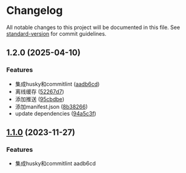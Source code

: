 # Changelog

All notable changes to this project will be documented in this file. See [standard-version](https://github.com/conventional-changelog/standard-version) for commit guidelines.

## 1.2.0 (2025-04-10)


### Features

* 集成husky和commitlint ([aadb6cd](https://github.com/kabutoa/learning-pwa/commit/aadb6cd9f7671ba816b9fa4430e58440d0dcb4c3))
* 离线缓存 ([52267d7](https://github.com/kabutoa/learning-pwa/commit/52267d771c79aa81a30f67f55e392fa76224b4cb))
* 添加推送 ([95cbdbe](https://github.com/kabutoa/learning-pwa/commit/95cbdbede737f750d6bb26906bb86bc02168e9e3))
* 添加manifest.json ([8b38266](https://github.com/kabutoa/learning-pwa/commit/8b38266d8e7eac56512b7660a6dd8366a7d51446))
* update dependencies ([94a5c3f](https://github.com/kabutoa/learning-pwa/commit/94a5c3f87ecd4464c8924e689e4f7082ab59d646))

## [1.1.0](///compare/v1.0.1...v1.1.0) (2023-11-27)


### Features

* 集成husky和commitlint aadb6cd
